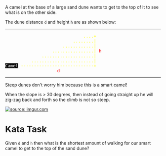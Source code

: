 A camel at the base of a large sand dune wants to get to the top of it to see what is on the other side.

The dune distance ```d``` and height ```h``` are as shown below:

<hr>

<pre style="color:yellow">
                              ....+
                          ........|      
                      ............|             
                  ................| <span style="color:red">h</span>
              ....................|
          ........................|
<span style="color:white;background:black">Camel</span> ----------------------------+
                    <span style="color:red">d</span>
</pre>

<hr>
Steep dunes don't worry him because this is a smart camel!

When the slope is > 30 degrees, then instead of going straight up he will zig-zag back and forth so the climb is not so steep.

<a href="https://imgur.com/POUUose"><img src="https://i.imgur.com/POUUose.png" title="source: imgur.com" /></a>
# Kata Task

Given ```d``` and ```h``` then what is the shortest amount of walking for our smart camel to get to the top of the sand dune?


